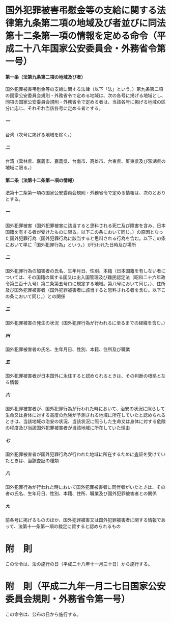 # 国外犯罪被害弔慰金等の支給に関する法律第九条第二項の地域及び者並びに同法第十二条第一項の情報を定める命令（平成二十八年国家公安委員会・外務省令第一号）
#### 第一条（法第九条第二項の地域及び者）
国外犯罪被害弔慰金等の支給に関する法律（以下「法」という。）第九条第二項の国家公安委員会規則・外務省令で定める地域は、次の各号に掲げる地域とし、同項の国家公安委員会規則・外務省令で定める者は、当該各号に掲げる地域の区分に応じ、それぞれ当該各号に定める者とする。
##### 一
台湾（次号に掲げる地域を除く。）
##### 二
台湾（雲林県、嘉義市、嘉義県、台南市、高雄市、台東県、屏東県及び澎湖県の地域に限る。）
#### 第二条（法第十二条第一項の情報）
法第十二条第一項の国家公安委員会規則・外務省令で定める情報は、次のとおりとする。
##### 一
国外犯罪被害（国外犯罪被害に該当すると思料される死亡及び障害を含み、日本国籍を有する者が受けたものに限る。以下この条において同じ。）の原因となった国外犯罪行為（国外犯罪行為に該当すると思料される行為を含む。以下この条において単に「国外犯罪行為」という。）が行われた日時及び場所
##### 二
国外犯罪行為の加害者の氏名、生年月日、性別、本籍（日本国籍を有しない者については、その国籍の属する国又は出入国管理及び難民認定法（昭和二十六年政令第三百十九号）第二条第五号ロに規定する地域。第八号において同じ。）、住所及び国外犯罪被害者（国外犯罪被害者に該当すると思料される者を含む。以下この条において同じ。）との関係
##### 三
国外犯罪被害の発生の状況（国外犯罪行為が行われるに至るまでの経緯を含む。）
##### 四
国外犯罪被害者の氏名、生年月日、性別、本籍、住所及び職業
##### 五
国外犯罪被害者が日本国外に永住すると認められるときは、その判断の根拠となる情報
##### 六
国外犯罪被害者が、国外犯罪行為が行われた時において、治安の状況に照らして生命又は身体に対する高度の危険が予測される地域に所在していたと認められるときは、当該地域の治安の状況、当該状況に照らした生命又は身体に対する危険の程度及び当該国外犯罪被害者が当該地域に所在していた理由
##### 七
国外犯罪被害者が国外犯罪行為が行われた地域に所在するために査証を受けていたときは、当該査証の種類
##### 八
国外犯罪行為が行われた時において国外犯罪被害者に同伴者がいたときは、その者の氏名、生年月日、性別、本籍、住所、職業及び国外犯罪被害者との関係
##### 九
前各号に掲げるもののほか、国外犯罪被害又は国外犯罪被害者に関する情報であって、法第十一条第一項の裁定に資すると認められるもの
# 附　則
この命令は、法の施行の日（平成二十八年十一月三十日）から施行する。
# 附　則（平成二九年一月二七日国家公安委員会規則・外務省令第一号）
この命令は、公布の日から施行する。
